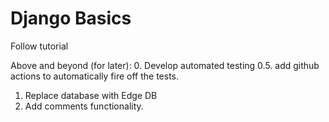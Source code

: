 # Django Basics
Follow tutorial

Above and beyond (for later): 
0. Develop automated testing
0.5. add github actions to automatically fire off the tests.
1. Replace database with Edge DB
2. Add comments functionality.
